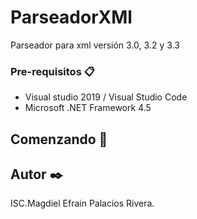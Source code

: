 # ParseadorXMl
Parseador para xml versión 3.0, 3.2 y 3.3


### Pre-requisitos 📋

* Visual studio 2019 / Visual Studio Code
* Microsoft .NET Framework 4.5

## Comenzando 🚀


## Autor ✒️

ISC.Magdiel Efrain Palacios Rivera.

